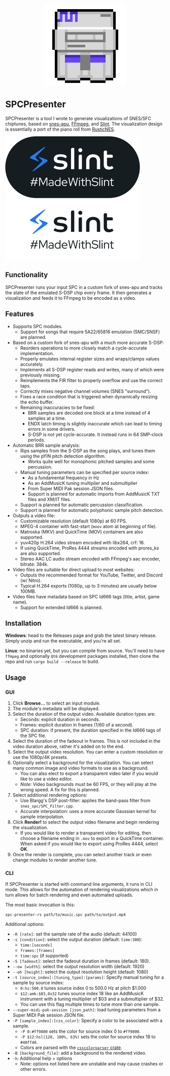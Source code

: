 <p align="center">
    <img src="assets/spc-presenter-icon-xl.png" alt="SPCPresenter logo" />
</p>

# SPCPresenter

SPCPresenter is a tool I wrote to generate visualizations of SNES/SFC
chiptunes, based on [snes-apu][snes-apu], [FFmpeg][ffmpeg],
and [Slint][slint].
The visualization design is essentially a port of the piano roll from
[RusticNES][rusticnes].

![Slint logo](assets/MadeWithSlint-logo-light.svg#gh-light-mode-only)
![Slint logo](assets/MadeWithSlint-logo-dark.svg#gh-dark-mode-only)

## Functionality

SPCPresenter runs your input SPC in a custom fork of snes-apu and
tracks the state of the emulated S-DSP chip every frame. It then
generates a visualization and feeds it to FFmpeg to be encoded as a
video.

## Features

- Supports SPC modules.
  - Support for songs that require 5A22/65816 emulation (SMC/SNSF) are planned.
- Based on a custom fork of snes-apu with a much more accurate S-DSP:
  - Reorders operations to more closely match a cycle-accurate implementation.
  - Properly emulates internal register sizes and wraps/clamps values accurately.
  - Implements all S-DSP register reads and writes, many of which were previously missing.
  - Reimplements the FIR filter to properly overflow and use the correct taps.
  - Correctly mixes negative channel volumes (SNES "surround").
  - Fixes a race condition that is triggered when dynamically resizing the echo buffer.
  - Remaining inaccuracies to be fixed:
    - BRR samples are decoded one block at a time instead of 4 samples at a time.
    - ENDX latch timing is slightly inaccurate which can lead to timing errors in
      some drivers.
    - S-DSP is not yet cycle-accurate. It instead runs in 64 SMP-clock periods.
- Automatic BRR sample analysis:
  - Rips samples from the S-DSP as the song plays, and tunes them using
    the pYIN pitch detection algorithm.
    - Works quite well for monophonic pitched samples and some percussion.
  - Manual tuning parameters can be specified per source index:
    - As a fundamental frequency in Hz
    - As an AddMusicK tuning multiplier and submultiplier
    - From Super MIDI Pak session JSON files.
    - Support is planned for automatic imports from AddMusicK TXT files
      and XM/IT files.
  - Support is planned for automatic percussion classification.
  - Support is planned for automatic polyphonic sample pitch detection.
- Outputs a video file:
    - Customizable resolution (default 1080p) at 60 FPS.
    - MPEG-4 container with fast-start (`moov` atom at beginning of file).
    - Matroska (MKV) and QuickTime (MOV) containers are also supported.
    - yuv420p H.264 video stream encoded with libx264, crf: 16.
    - If using QuickTime, ProRes 4444 streams encoded with prores_ks are also supported.
    - Stereo AAC LC audio stream encoded with FFmpeg's aac encoder, bitrate: 384k.
- Video files are suitable for direct upload to most websites:
    - Outputs the recommended format for YouTube, Twitter, and Discord (w/ Nitro).
    - Typical H.264 exports (1080p, up to 3 minutes) are usually below 100MB.
- Video files have metadata based on SPC Id666 tags (title, artist, game name).
  - Support for extended Id666 is planned.

## Installation

**Windows**: head to the Releases page and grab the latest binary release. Simply unzip
and run the executable, and you're all set.

**Linux**: no binaries yet, but you can compile from source. You'll need to have `ffmpeg`
and optionally `Qt6` development packages installed, then clone the repo and run
`cargo build --release` to build.

## Usage

### GUI

1. Click **Browse...** to select an input module.
2. The module's metadata will be displayed.
3. Select the duration of the output video. Available duration types are:
    - Seconds: explicit duration in seconds.
    - Frames: explicit duration in frames (1/60 of a second).
    - SPC duration: if present, the duration specified in the Id666 tags of
      the SPC file.
4. Select the duration of the fadeout in frames. This is not included in the
   video duration above, rather it's added on to the end.
5. Select the output video resolution. You can enter a custom resolution
   or use the 1080p/4K presets.
6. Optionally select a background for the visualization. You can select many
   common image and video formats to use as a background.
    - You can also elect to export a transparent video later if you would like
      to use a video editor.
    - *Note:* Video backgrounds must be 60 FPS, or they will play at
      the wrong speed. A fix for this is planned.
7. Select additional rendering options:
    - Use Blargg's DSP post-filter: applies the band-pass filter from `snes_spc/SPC_Filter.cpp`.
    - Accurate interpolation: uses a more accurate Gaussian kernel for sample interpolation.
8. Click **Render!** to select the output video filename and begin rendering
   the visualization.
    - If you would like to render a transparent video for editing, then choose
      a filename ending in `.mov` to export in a QuickTime container. When asked
      if you would like to export using ProRes 4444, select **OK**.
9. Once the render is complete, you can select another track or even change
   modules to render another tune.

### CLI

If SPCPresenter is started with command line arguments, it runs in CLI mode.
This allows for the automation of rendering visualizations which in turn
allows for batch rendering and even automated uploads.

The most basic invocation is this:
```
spc-presenter-rs path/to/music.spc path/to/output.mp4
```

Additional options:
- `-R [rate]`: set the sample rate of the audio (default: 44100)
- `-s [condition]`: select the output duration (default: `time:300`):
    - `time:[seconds]`
    - `frames:[frames]`
    - `time:spc` (if supported)
- `-S [fadeout]`: select the fadeout duration in frames (default: 180).
- `--ow [width]`: select the output resolution width (default: 1920)
- `--oh [height]`: select the output resolution height (default: 1080)
- `-t [source_index]:[tuning_type]:[params]`: Specify manual tuning for a sample
  by source index:
    - `0:hz:500.0` tunes source index 0 to 500.0 Hz at pitch $1.000
    - `$12:amk:$03,0x32` tunes source index 18 like an AddMusicK instrument with a
      tuning multiplier of $03 and a submultiplier of $32.
    - You can use this flag multiple times to tune more than one sample.
- `--super-midi-pak-session [json_path]`: load tuning parameters from a Super MIDI
  Pak session JSON file.
- `-P [sample_index]:[css_color]`: Specify a color to be associated with a sample.
    - `-P 0:#ff9800` sets the color for source index 0 to `#ff9800`.
    - `-P $12:hsl(120, 100%, 63%)` sets the color for source index 18 to `#40ff40`.
    - Colors are parsed with the [`csscolorparser` crate][csscolorparser].
- `-B [background_file]`: add a background to the rendered video.
- `-h`: Additional help + options
    - Note: options not listed here are unstable and may cause crashes or
      other errors.

[snes-apu]: https://github.com/emu-rs/snes-apu
[rusticnes]: https://github.com/zeta0134/rusticnes-core
[ffmpeg]: https://github.com/FFmpeg/FFmpeg
[slint]: https://slint-ui.com
[csscolorparser]: https://docs.rs/csscolorparser/latest/csscolorparser/